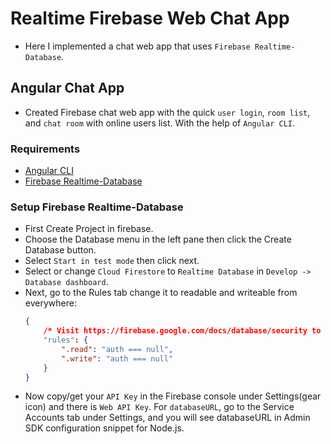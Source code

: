 # Realtime Firebase Web Chat App

-   Here I implemented a chat web app that uses `Firebase Realtime-Database`.

## Angular Chat App

-   Created Firebase chat web app with the quick `user login`, `room list`, and `chat room` with online users list. With the help of `Angular CLI`.

### Requirements

-   [Angular CLI](https://cli.angular.io/)
-   [Firebase Realtime-Database](http://console.firebase.google.com/)

### Setup Firebase Realtime-Database

-   First Create Project in firebase.
-   Choose the Database menu in the left pane then click the Create Database button.
-   Select `Start in test mode` then click next.
-   Select or change `Cloud Firestore` to `Realtime Database` in `Develop -> Database dashboard`.
-   Next, go to the Rules tab change it to readable and writeable from everywhere:
    ```JSON
    {
        /* Visit https://firebase.google.com/docs/database/security to learn more about security rules. */
        "rules": {
            ".read": "auth === null",
            ".write": "auth === null"
        }
    }
    ```
-   Now copy/get your `API Key` in the Firebase console under Settings(gear icon) and there is `Web API Key`. For `databaseURL`, go to the Service Accounts tab under Settings, and you will see databaseURL in Admin SDK configuration snippet for Node.js.
